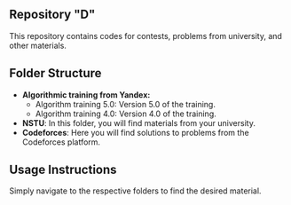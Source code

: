 ## Repository "D"

This repository contains codes for contests, problems from university, and other materials.

## Folder Structure

- **Algorithmic training from Yandex:**
  - Algorithm training 5.0: Version 5.0 of the training.
  - Algorithm training 4.0: Version 4.0 of the training.
- **NSTU**: In this folder, you will find materials from your university.
- **Codeforces**: Here you will find solutions to problems from the Codeforces platform.

## Usage Instructions

Simply navigate to the respective folders to find the desired material.
